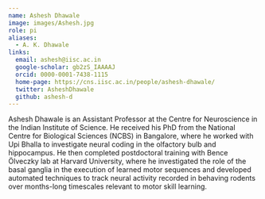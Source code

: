 ```yaml
---
name: Ashesh Dhawale
image: images/Ashesh.jpg
role: pi
aliases:
  - A. K. Dhawale
links:
  email: ashesh@iisc.ac.in
  google-scholar: gb2zS_IAAAAJ
  orcid: 0000-0001-7438-1115
  home-page: https://cns.iisc.ac.in/people/ashesh-dhawale/
  twitter: AsheshDhawale
  github: ashesh-d  
---
```


Ashesh Dhawale is an Assistant Professor at the Centre for Neuroscience in the Indian Institute of Science. He received his PhD from the National Centre for Biological Sciences (NCBS) in Bangalore, where he worked with Upi Bhalla to investigate neural coding in the olfactory bulb and hippocampus. He then completed postdoctoral training with Bence Ölveczky lab at Harvard University, where he investigated the role of the basal ganglia in the execution of learned motor sequences and developed automated techniques to track neural activity recorded in behaving rodents over months-long timescales relevant to motor skill learning. 
